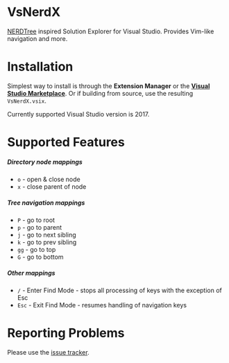 # VsNerdX
[NERDTree](https://github.com/scrooloose/nerdtree) inspired Solution Explorer for Visual Studio. Provides Vim-like navigation and more.

# Installation 
Simplest way to install is through the **Extension Manager** or the **[Visual Studio Marketplace](https://marketplace.visualstudio.com/items?itemName=mstevius.VsNerdX)**.
Or if building from source, use the resulting `VsNerdX.vsix`.

Currently supported Visual Studio version is 2017.

# Supported Features
##### Directory node mappings     
* `o` - open & close node         
* `x` - close parent of node      
##### Tree navigation mappings   
* `P` - go to root                
* `p` - go to parent              
* `j` -  go to next sibling    
* `k` - go to prev sibling    
* `gg` - go to top
* `G` -  go to bottom
##### Other mappings    
* `/` - Enter Find Mode - stops all processing of keys with the exception of Esc
* `Esc` - Exit Find Mode - resumes handling of navigation keys

# Reporting Problems
Please use the [issue tracker](https://github.com/mstevius/vsnerdx/issues).
